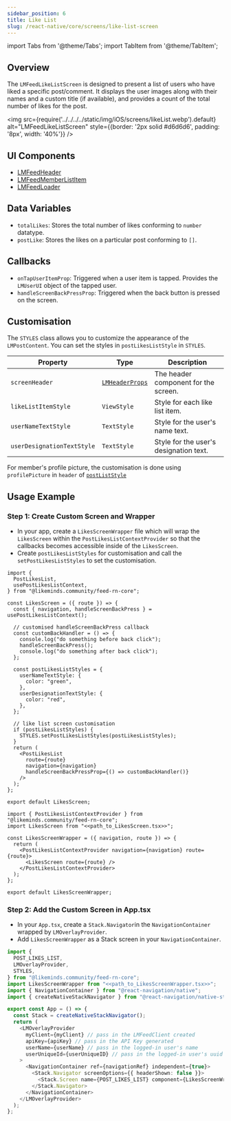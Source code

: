 ```yaml
---
sidebar_position: 6
title: Like List
slug: /react-native/core/screens/like-list-screen
---
```


import Tabs from '@theme/Tabs';
import TabItem from '@theme/TabItem';

## Overview

The `LMFeedLikeListScreen` is designed to present a list of users who have liked a specific post/comment. It displays the user images along with their names and a custom title (if available), and provides a count of the total number of likes for the post.

<img
src={require('../../../../static/img/iOS/screens/likeList.webp').default}
alt="LMFeedLikeListScreen"
style={{border: '2px solid #d6d6d6', padding: '8px', width: '40%'}}
/>

## UI Components

- [LMFeedHeader](../Components/Fundamentals/LMFeedHeader.md)
- [LMFeedMemberListItem](../Components/LMFeedMemberItem.md)
- [LMFeedLoader](../Components/Fundamentals/LMFeedLoader.md)

## Data Variables

- `totalLikes`: Stores the total number of likes conforming to `number` datatype.
- `postLike`: Stores the likes on a particular post conforming to `[]`.

## Callbacks

- `onTapUserItemProp`: Triggered when a user item is tapped. Provides the `LMUserUI` object of the tapped user.
- `handleScreenBackPressProp`: Triggered when the back button is pressed on the screen.

## Customisation

The `STYLES` class allows you to customize the appearance of the `LMPostContent`. You can set the styles in `postLikesListStyle` in `STYLES`.

| Property                   | Type                                             | Description                            |
| -------------------------- | ------------------------------------------------ | -------------------------------------- |
| `screenHeader`             | [`LMHeaderProps`](../Components/LMFeedHeader.md) | The header component for the screen.   |
| `likeListItemStyle`        | `ViewStyle`                                      | Style for each like list item.         |
| `userNameTextStyle`        | `TextStyle`                                      | Style for the user's name text.        |
| `userDesignationTextStyle` | `TextStyle`                                      | Style for the user's designation text. |

For member's profile picture, the customisation is done using `profilePicture` in `header` of [`postListStyle`](./LMFeedPostListScreen.md/#customisation)

## Usage Example

### Step 1: Create Custom Screen and Wrapper

- In your app, create a `LikesScreenWrapper` file which will wrap the `LikesScreen` within the `PostLikesListContextProvider` so that the callbacks becomes accessible inside of the `LikesScreen`.
- Create `postLikesListStyles` for customisation and call the `setPostLikesListStyles` to set the customisation.

<Tabs>
<TabItem value="LikesScreen" label="LikesScreen">

```tsx
import {
  PostLikesList,
  usePostLikesListContext,
} from "@likeminds.community/feed-rn-core";

const LikesScreen = ({ route }) => {
  const { navigation, handleScreenBackPress } = usePostLikesListContext();

  // customised handleScreenBackPress callback
  const customBackHandler = () => {
    console.log("do something before back click");
    handleScreenBackPress();
    console.log("do something after back click");
  };

  const postLikesListStyles = {
    userNameTextStyle: {
      color: "green",
    },
    userDesignationTextStyle: {
      color: "red",
    },
  };

  // like list screen customisation
  if (postLikesListStyles) {
    STYLES.setPostLikesListStyles(postLikesListStyles);
  }
  return (
    <PostLikesList
      route={route}
      navigation={navigation}
      handleScreenBackPressProp={() => customBackHandler()}
    />
  );
};

export default LikesScreen;
```

</TabItem>
<TabItem value="LikesScreenWrapper" label="LikesScreenWrapper">

```tsx
import { PostLikesListContextProvider } from "@likeminds.community/feed-rn-core";
import LikesScreen from "<<path_to_LikesScreen.tsx>>";

const LikesScreenWrapper = ({ navigation, route }) => {
  return (
    <PostLikesListContextProvider navigation={navigation} route={route}>
      <LikesScreen route={route} />
    </PostLikesListContextProvider>
  );
};

export default LikesScreenWrapper;
```

</TabItem>
</Tabs>

### Step 2: Add the Custom Screen in App.tsx

- In your `App.tsx`, create a `Stack.Navigator`in the `NavigationContainer` wrapped by `LMOverlayProvider`.
- Add `LikesScreenWrapper` as a Stack screen in your `NavigationContainer`.

```ts
import {
  POST_LIKES_LIST,
  LMOverlayProvider,
  STYLES,
} from "@likeminds.community/feed-rn-core";
import LikesScreenWrapper from "<<path_to_LikesScreenWrapper.tsx>>";
import { NavigationContainer } from "@react-navigation/native";
import { createNativeStackNavigator } from "@react-navigation/native-stack";

export const App = () => {
  const Stack = createNativeStackNavigator();
  return (
    <LMOverlayProvider
      myClient={myClient} // pass in the LMFeedClient created
      apiKey={apiKey} // pass in the API Key generated
      userName={userName} // pass in the logged-in user's name
      userUniqueId={userUniqueID} // pass in the logged-in user's uuid
    >
      <NavigationContainer ref={navigationRef} independent={true}>
        <Stack.Navigator screenOptions={{ headerShown: false }}>
          <Stack.Screen name={POST_LIKES_LIST} component={LikesScreenWrapper} />
        </Stack.Navigator>
      </NavigationContainer>
    </LMOverlayProvider>
  );
};
```
